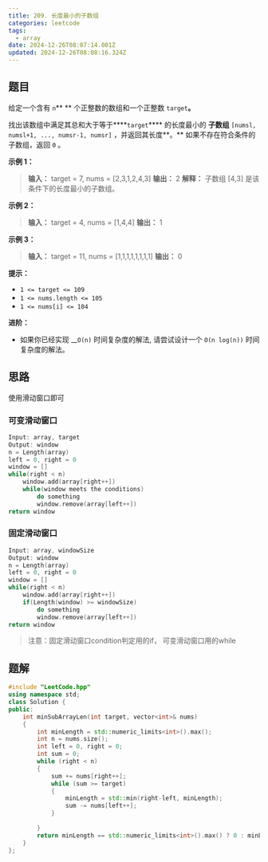 ```yaml
---
title: 209. 长度最小的子数组
categories: leetcode
tags:
  - array
date: 2024-12-26T08:07:14.001Z
updated: 2024-12-26T08:08:16.324Z
---
```



## 题目

给定一个含有 `n`** ** 个正整数的数组和一个正整数 `target`**。**

找出该数组中满足其总和大于等于****`target`**** 的长度最小的 **子数组**  `[numsl, numsl+1, ...,
numsr-1, numsr]` ，并返回其长度**。** 如果不存在符合条件的子数组，返回 `0` 。



**示例 1：**

> 
> 
> **输入：** target = 7, nums = [2,3,1,2,4,3]
> **输出：** 2
> **解释：** 子数组 [4,3] 是该条件下的长度最小的子数组。
> 

**示例 2：**

> 
> 
> **输入：** target = 4, nums = [1,4,4]
> **输出：** 1
> 

**示例 3：**

> 
> 
> **输入：** target = 11, nums = [1,1,1,1,1,1,1,1]
> **输出：** 0
> 



**提示：**

  * `1 <= target <= 109`
  * `1 <= nums.length <= 105`
  * `1 <= nums[i] <= 104`



**进阶：**

  * 如果你已经实现 __`O(n)` 时间复杂度的解法, 请尝试设计一个 `O(n log(n))` 时间复杂度的解法。



## 思路

使用滑动窗口即可

### 可变滑动窗口

```cpp
Input: array, target
Output: window
n = Length(array)
left = 0, right = 0
window = []
while(right < n)
    window.add(array[right++])
    while(window meets the conditions)
        do something
        window.remove(array[left++])      
return window  
```

### 固定滑动窗口

```cpp
Input: array, windowSize
Output: window
n = Length(array)
left = 0, right = 0
window = []
while(right < n)
    window.add(array[right++])
    if(Length(window) >= windowSize)
        do something
        window.remove(array[left++])      
return window  
```

>注意：固定滑动窗口condition判定用的if， 可变滑动窗口用的while

## 题解

```cpp
#include "LeetCode.hpp"
using namespace std;
class Solution {
public:
    int minSubArrayLen(int target, vector<int>& nums) 
    {
        int minLength = std::numeric_limits<int>().max();
        int n = nums.size();
        int left = 0, right = 0;
        int sum = 0;
        while (right < n) 
        {
            sum += nums[right++];
            while (sum >= target) 
            {
                minLength = std::min(right-left, minLength);
                sum -= nums[left++];
            }
            
        }
        return minLength == std::numeric_limits<int>().max() ? 0 : minLength;
    }
};
```
